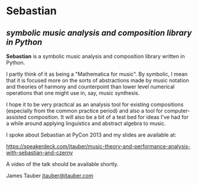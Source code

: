 # Sebastian

## *symbolic music analysis and composition library in Python*

**Sebastian** is a symbolic music analysis and composition library written in
Python.

I partly think of it as being a "Mathematica for music". By symbolic, I mean
that it is focused more on the sorts of abstractions made by music notation
and theories of harmony and counterpoint than lower level numerical
operations that one might use in, say, music synthesis.

I hope it to be very practical as an analysis tool for existing compositions
(especially from the common practice period) and also a tool for
computer-assisted composition. It will also be a bit of a test bed for ideas
I've had for a while around applying linguistics and abstract algebra to
music.

I spoke about Sebastian at PyCon 2013 and my slides are available at:

<https://speakerdeck.com/jtauber/music-theory-and-performance-analysis-with-sebastian-and-czerny>

A video of the talk should be available shortly.


James Tauber
jtauber@jtauber.com
